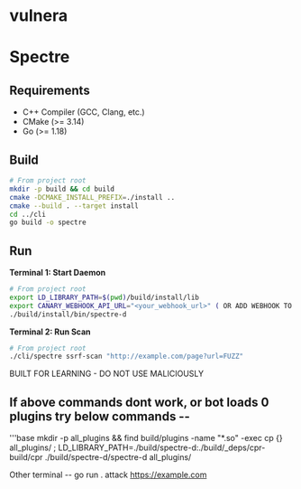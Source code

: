 # vulnera
# Spectre

## Requirements

*   C++ Compiler (GCC, Clang, etc.)
*   CMake (>= 3.14)
*   Go (>= 1.18)

## Build

```bash
# From project root
mkdir -p build && cd build
cmake -DCMAKE_INSTALL_PREFIX=./install ..
cmake --build . --target install
cd ../cli
go build -o spectre
```

## Run

**Terminal 1: Start Daemon**
```bash
# From project root
export LD_LIBRARY_PATH=$(pwd)/build/install/lib 
export CANARY_WEBHOOK_API_URL="<your_webhook_url>" ( OR ADD WEBHOOK TO ENV )
./build/install/bin/spectre-d
```

**Terminal 2: Run Scan**
```bash
# From project root
./cli/spectre ssrf-scan "http://example.com/page?url=FUZZ"
```
BUILT FOR LEARNING - DO NOT USE MALICIOUSLY 


## If above commands dont work, or bot loads 0 plugins try below commands -- 
'''base 
  mkdir -p all_plugins && find build/plugins -name "*.so" -exec cp {} all_plugins/ \;
  LD_LIBRARY_PATH=./build/spectre-d:./build/_deps/cpr-build/cpr ./build/spectre-d/spectre-d all_plugins/

  Other terminal -- 
  go run . attack https://example.com
